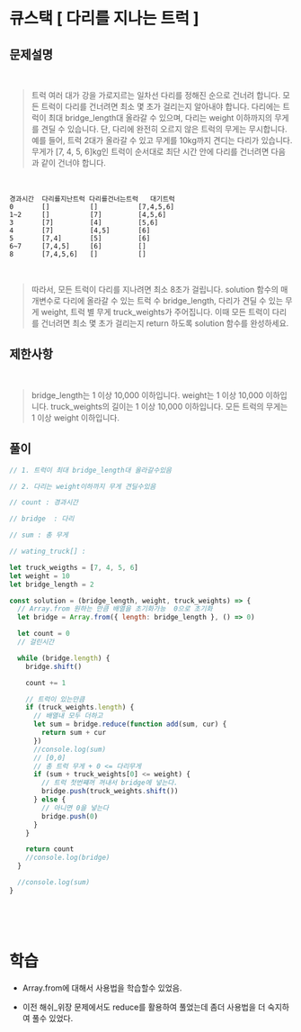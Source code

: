 # 큐스택 [ 다리를 지나는 트럭 ]

## 문제설명

<br/>

> 트럭 여러 대가 강을 가로지르는 일차선 다리를 정해진 순으로 건너려 합니다. 모든 트럭이 다리를 건너려면 최소 몇 초가 걸리는지 알아내야 합니다. 다리에는 트럭이 최대 bridge_length대 올라갈 수 있으며, 다리는 weight 이하까지의 무게를 견딜 수 있습니다. 단, 다리에 완전히 오르지 않은 트럭의 무게는 무시합니다.
> 예를 들어, 트럭 2대가 올라갈 수 있고 무게를 10kg까지 견디는 다리가 있습니다. 무게가 [7, 4, 5, 6]kg인 트럭이 순서대로 최단 시간 안에 다리를 건너려면 다음과 같이 건너야 합니다.

<br/>

```
경과시간  다리를지난트럭 다리를건너는트럭   대기트럭
0	    []	        []	        [7,4,5,6]
1~2	    []	        [7]	        [4,5,6]
3	    [7]	        [4]	        [5,6]
4	    [7]	        [4,5]	    [6]
5	    [7,4]	    [5]	        [6]
6~7	    [7,4,5]	    [6]	        []
8	    [7,4,5,6]   []	        []
```

<br/>

> 따라서, 모든 트럭이 다리를 지나려면 최소 8초가 걸립니다.
> solution 함수의 매개변수로 다리에 올라갈 수 있는 트럭 수 bridge_length, 다리가 견딜 수 있는 무게 weight, 트럭 별 무게 truck_weights가 주어집니다. 이때 모든 트럭이 다리를 건너려면 최소 몇 초가 걸리는지 return 하도록 solution 함수를 완성하세요.

## 제한사항

<br/>

> bridge_length는 1 이상 10,000 이하입니다.
> weight는 1 이상 10,000 이하입니다.
> truck_weights의 길이는 1 이상 10,000 이하입니다.
> 모든 트럭의 무게는 1 이상 weight 이하입니다.

## 풀이

```javascript
// 1. 트럭이 최대 bridge_length대 올라갈수있음

// 2. 다리는 weight이하까지 무게 견딜수있음

// count : 경과시간

// bridge  : 다리

// sum : 총 무게

// wating_truck[] :

let truck_weigths = [7, 4, 5, 6]
let weight = 10
let bridge_length = 2

const solution = (bridge_length, weight, truck_weights) => {
  // Array.from 원하는 만큼 배열을 초기화가능  0으로 초기화
  let bridge = Array.from({ length: bridge_length }, () => 0)

  let count = 0
  // 걸린시간

  while (bridge.length) {
    bridge.shift()

    count += 1

    // 트럭이 있는만큼
    if (truck_weights.length) {
      // 배열내 모두 더하고
      let sum = bridge.reduce(function add(sum, cur) {
        return sum + cur
      })
      //console.log(sum)
      // [0,0]
      // 총 트럭 무게 + 0 <= 다리무게
      if (sum + truck_weights[0] <= weight) {
        // 트럭 첫번쨰꺼 꺼내서 bridge에 넣는다.
        bridge.push(truck_weights.shift())
      } else {
        // 아니면 0을 넣는다
        bridge.push(0)
      }
    }

    return count
    //console.log(bridge)
  }

  //console.log(sum)
}
```

#

<br/>

# 학습

- Array.from에 대해서 사용법을 학습할수 있었음.

- 이전 해쉬\_위장 문제에서도 reduce를 활용하여 풀었는데
  좀더 사용법을 더 숙지하여 풀수 있었다.
